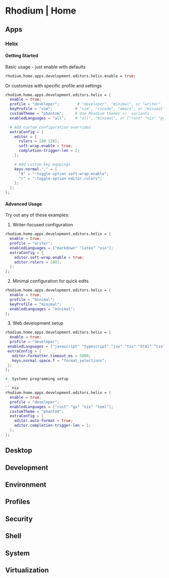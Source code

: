 # Rhodium | Home

## Apps

### Helix

#### Getting Started

Basic usage - just enable with defaults

```nix
rhodium.home.apps.development.editors.helix.enable = true;
```

Or customize with specific profile and settings

```nix
rhodium.home.apps.development.editors.helix = {
  enable = true;
  profile = "developer";        # "developer", "minimal", or "writer"
  keyProfile = "vim";          # "vim", "vscode", "emacs", or "minimal"
  customTheme = "phantom";     # Use Rhodium themes +/- variants
  enabledLanguages = "all";    # "all", "minimal", or ["rust" "nix" "python"]

  # Add custom configuration overrides
  extraConfig = {
    editor = {
      rulers = [80 120];
      soft-wrap.enable = true;
      completion-trigger-len = 2;
    };

    # Add custom key mappings
    keys.normal."," = {
      "t" = ":toggle-option soft-wrap.enable";
      "r" = ":toggle-option editor.rulers";
    };
  };
};
```

#### Advanced Usage

Try out any of these examples:

1. Writer-focused configuration

```nix
rhodium.home.apps.development.editors.helix = {
  enable = true;
  profile = "writer";
  enabledLanguages = ["markdown" "latex" "nix"];
  extraConfig = {
    editor.soft-wrap.enable = true;
    editor.rulers = [80];
  };
};
```

2. Minimal configuration for quick edits

```nix
rhodium.home.apps.development.editors.helix = {
  enable = true;
  profile = "minimal";
  keyProfile = "minimal";
  enabledLanguages = "minimal";
};
```

3. Web development setup

````nix
rhodium.home.apps.development.editors.helix = {
  enable = true;
  profile = "developer";
 enabledLanguages = ["javascript" "typescript" "jsx" "tsx" "html" "css" "nix"];
 extraConfig = {
   editor.formatter.timeout_ms = 5000;
   keys.normal.space.f = "format_selections";
 };
};

4. Systems programming setup

```nix
rhodium.home.apps.development.editors.helix = {
  enable = true;
  profile = "developer";
  enabledLanguages = ["rust" "go" "nix" "toml"];
  customTheme = "phantom";
  extraConfig = {
    editor.auto-format = true;
    editor.completion-trigger-len = 1;
  };
};
````

## Desktop

## Development

## Environment

## Profiles

## Security

## Shell

## System

## Virtualization

